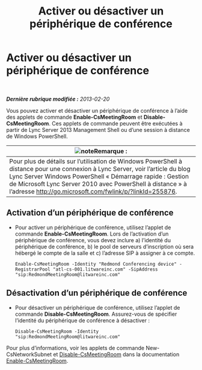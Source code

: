 ﻿---
title: Activer ou désactiver un périphérique de conférence
TOCTitle: Activer ou désactiver un périphérique de conférence
ms:assetid: d5140e38-d015-4706-9bde-cf2fa748c36b
ms:mtpsurl: https://technet.microsoft.com/fr-fr/library/JJ994070(v=OCS.15)
ms:contentKeyID: 53095535
ms.date: 05/20/2016
mtps_version: v=OCS.15
ms.translationtype: HT
---

# Activer ou désactiver un périphérique de conférence

 

_**Dernière rubrique modifiée :** 2013-02-20_

Vous pouvez activer et désactiver un périphérique de conférence à l’aide des applets de commande **Enable-CsMeetingRoom** et **Disable-CsMeetingRoom**. Ces applets de commande peuvent être exécutées à partir de Lync Server 2013 Management Shell ou d’une session à distance de Windows PowerShell.

<table>
<thead>
<tr class="header">
<th><img src="images/Gg398920.note(OCS.15).gif" title="note" alt="note" />Remarque :</th>
</tr>
</thead>
<tbody>
<tr class="odd">
<td>Pour plus de détails sur l’utilisation de Windows PowerShell à distance pour une connexion à Lync Server, voir l’article du blog Lync Server Windows PowerShell « Démarrage rapide : Gestion de Microsoft Lync Server 2010 avec PowerShell à distance » à l’adresse <a href="http://go.microsoft.com/fwlink/p/?linkid=255876">http://go.microsoft.com/fwlink/p/?linkId=255876</a>.</td>
</tr>
</tbody>
</table>



## Activation d’un périphérique de conférence

  - Pour activer un périphérique de conférence, utilisez l’applet de commande **Enable-CsMeetingRoom**. Lors de l’activation d’un périphérique de conférence, vous devez inclure a) l’identité du périphérique de conférence, b) le pool de serveurs d’inscription où sera hébergé le compte de la salle et c) l’adresse SIP à assigner à ce compte.
    
        Enable-CsMeetingRoom -Identity "Redmond Conferencing device" -RegistrarPool "atl-cs-001.litwareinc.com" -SipAddress "sip:RedmondMeetingRoom@litwareinc.com"

## Désactivation d’un périphérique de conférence

  - Pour désactiver un périphérique de conférence, utilisez l’applet de commande **Disable-CsMeetingRoom**. Assurez-vous de spécifier l’identité du périphérique de conférence à désactiver :
    
        Disable-CsMeetingRoom -Identity "sip:RedmondMeetingRoom@litwareinc.com"

Pour plus d’informations, voir les applets de commande New-CsNetworkSubnet et [Disable-CsMeetingRoom](https://docs.microsoft.com/en-us/powershell/module/skype/Disable-CsMeetingRoom) dans la documentation [Enable-CsMeetingRoom](enable-csmeetingroom.md).

